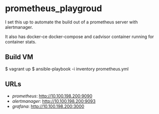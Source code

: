 # prometheus_playgroud

I set this up to automate the build out of a prometheus server with alertmanager.

It also has docker-ce docker-compose and cadvisor container running for container stats.

## Build VM

  $ vagrant up
  $ ansible-playbook -i inventory prometheus.yml

## URLs

  * *prometheus*: http://10.100.198.200:9090
  * *alertmanager*: http://10.100.198.200:9093
  * *grafana*: http://10.100.198.200:3000
